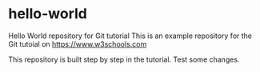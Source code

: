 # hello-world
Hello World repository for Git tutorial
This is an example repository for the Git tutoial on https://www.w3schools.com

This repository is built step by step in the tutorial.
Test some changes.
